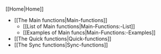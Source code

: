 [[Home|Home]]
* [[The Main functions|Main-functions]]
  * [[List of Main functions|Main-Functions:-List]]
  * [[Examples of Main funcs|Main-Functions:-Examples]]
* [[The Quick functions|Quick-functions]]
* [[The Sync functions|Sync-functions]]